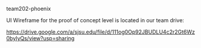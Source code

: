 team202-phoenix

UI Wireframe for the proof of concept level is located in our team drive:

https://drive.google.com/a/sjsu.edu/file/d/111og0Op92JBUDLU4c2r2Gt6Wz0byIyQs/view?usp=sharing
